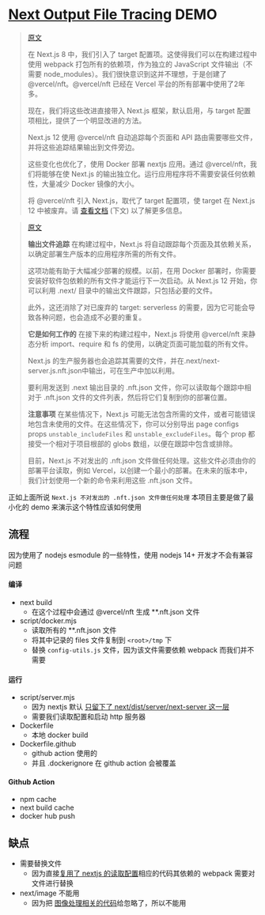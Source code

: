 # [Next Output File Tracing](https://nextjs.org/blog/next-12#output-file-tracing) DEMO

> [原文](https://nextjs.org/blog/next-12#output-file-tracing)
>
> 在 Next.js 8 中，我们引入了 target 配置项。这使得我们可以在构建过程中使用 webpack 打包所有的依赖项，作为独立的 JavaScript 文件输出（不需要 node_modules）。我们很快意识到这并不理想，于是创建了@vercel/nft。@vercel/nft 已经在 Vercel 平台的所有部署中使用了2年多。
>
> 现在，我们将这些改进直接带入 Next.js 框架，默认启用，与 target 配置项相比，提供了一个明显改进的方法。
>
> Next.js 12 使用 @vercel/nft 自动追踪每个页面和 API 路由需要哪些文件，并将这些追踪结果输出到文件旁边。
>
> 这些变化也优化了，使用 Docker 部署 nextjs 应用。通过 @vercel/nft，我们将能够在使 Next.js 的输出独立化。运行应用程序将不需要安装任何依赖性，大量减少 Docker 镜像的大小。
>
> 将 @vercel/nft 引入 Next.js，取代了 target 配置项，使 target 在 Next.js 12 中被废弃。请 [查看文档](https://nextjs.org/docs/advanced-features/output-file-tracing) (下文) 以了解更多信息。
>



> [原文](https://nextjs.org/docs/advanced-features/output-file-tracing) 
>
> **输出文件追踪**
> 在构建过程中，Next.js 将自动跟踪每个页面及其依赖关系，以确定部署生产版本的应用程序所需的所有文件。
>
> 这项功能有助于大幅减少部署的规模。以前，在用 Docker 部署时，你需要安装好软件包依赖的所有文件才能运行下一次启动。从 Next.js 12 开始，你可以利用 .next/ 目录中的输出文件跟踪，只包括必要的文件。
>
> 此外，这还消除了对已废弃的 target: serverless  的需要，因为它可能会导致各种问题，也会造成不必要的重复。
>
> **它是如何工作的**
> 在接下来的构建过程中，Next.js 将使用 @vercel/nft 来静态分析 import、require 和 fs 的使用，以确定页面可能加载的所有文件。
>
> Next.js 的生产服务器也会追踪其需要的文件，并在.next/next-server.js.nft.json中输出，可在生产中加以利用。
>
> 要利用发送到 .next 输出目录的 .nft.json 文件，你可以读取每个跟踪中相对于 .nft.json 文件的文件列表，然后将它们复制到你的部署位置。
>
> **注意事项**
> 在某些情况下，Next.js 可能无法包含所需的文件，或者可能错误地包含未使用的文件。在这些情况下，你可以分别导出 page configs props `unstable_includeFiles` 和 `unstable_excludeFiles`。每个 prop 都接受一个相对于项目根部的 globs 数组，以便在跟踪中包含或排除。
>
> 目前，Next.js 不对发出的 .nft.json 文件做任何处理。这些文件必须由你的部署平台读取，例如 Vercel，以创建一个最小的部署。在未来的版本中，我们计划使用一个新的命令来利用这些 .nft.json 文件。

正如上面所说 `Next.js 不对发出的 .nft.json 文件做任何处理` 本项目主要是做了最小化的 demo 来演示这个特性应该如何使用



## 流程

因为使用了 nodejs esmodule 的一些特性，使用 nodejs 14+ 开发才不会有兼容问题

#### 编译

- next build
  - 在这个过程中会通过 @vercel/nft 生成 **.nft.json 文件
- script/docker.mjs
  - 读取所有的  **.nft.json 文件
  - 将其中记录的 files 文件复制到 `<root>/tmp` 下
  - 替换 `config-utils.js` 文件，因为该文件需要依赖 webpack 而我们并不需要

#### 运行

- script/server.mjs
  - 因为 nextjs 默认 [只留下了 next/dist/server/next-server 这一层](https://github.com/vercel/next.js/blob/95607130a080b2488e9ae12b0b88304506559c0c/packages/next/build/index.ts#L1207) 
  - 需要我们读取配置和启动 http 服务器
- Dockerfile
  - 本地 docker build
- Dockerfile.github
  - github action 使用的
  - 并且 .dockerignore 在 github action 会被覆盖

#### Github Action

- npm cache
- next build cache
- docker hub push

## 缺点

- 需要替换文件
  - 因为直接[复用了 nextjs 的读取配置](https://github.com/vercel/next.js/blob/95607130a0/packages/next/server/config.ts#L532)相应的代码其依赖的 webpack 需要对文件进行替换
- next/image 不能用
  - 因为把 [图像处理相关的代码](https://github.com/vercel/next.js/blob/95607130a080b2488e9ae12b0b88304506559c0c/packages/next/build/index.ts#L1213)给忽略了，所以不能用
